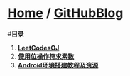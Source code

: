 [Home](http://bbxytl.github.io) / [**GitHubBlog**](https://github.com/bbxytl/bbxytl.github.com/tree/master/blog/README.md)
=================

#**目录**
1. [**LeetCodesOJ**](https://github.com/bbxytl/LeetCodesOJ/blob/master/README.md#githubblog--leetcodesoj)
2. [**使用位操作符求素数**](https://github.com/bbxytl/Lean_Demos/tree/master/GetPrimes) 
3. [**Android环境搭建教程及资源**](./pages/1_Android环境搭建教程及资源.md) 
